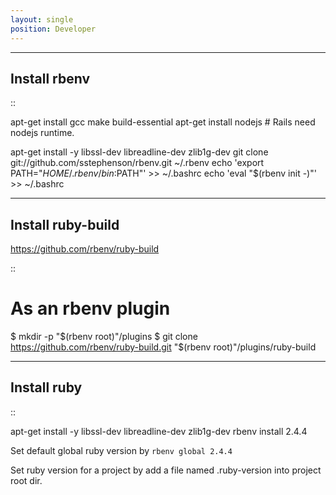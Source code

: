 ```yaml
---
layout: single
position: Developer
---
```


--------------------------------
Install rbenv
--------------------------------

::

  apt-get install gcc make build-essential
  apt-get install nodejs # Rails need nodejs runtime.

  apt-get install -y libssl-dev libreadline-dev zlib1g-dev
  git clone git://github.com/sstephenson/rbenv.git ~/.rbenv
  echo 'export PATH="$HOME/.rbenv/bin:$PATH"' >> ~/.bashrc
  echo 'eval "$(rbenv init -)"' >> ~/.bashrc

--------------------------------
Install ruby-build 
--------------------------------

https://github.com/rbenv/ruby-build

::

  # As an rbenv plugin
  $ mkdir -p "$(rbenv root)"/plugins
  $ git clone https://github.com/rbenv/ruby-build.git "$(rbenv root)"/plugins/ruby-build

--------------------------------
Install ruby
--------------------------------

::

  apt-get install -y libssl-dev libreadline-dev zlib1g-dev
  rbenv install 2.4.4

Set default global ruby version by `rbenv global 2.4.4`

Set ruby version for a project by add a file named .ruby-version into project root dir.
